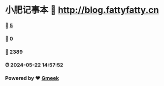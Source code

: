 # 小肥记事本 :link: http://blog.fattyfatty.cn 
### :page_facing_up: [5](http://blog.fattyfatty.cn/tag.html) 
### :speech_balloon: 0 
### :hibiscus: 2389 
### :alarm_clock: 2024-05-22 14:57:52 
### Powered by :heart: [Gmeek](https://github.com/Meekdai/Gmeek)

